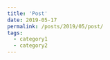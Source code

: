 ```yaml
---
title: 'Post'
date: 2019-05-17
permalink: /posts/2019/05/post/
tags:
  - category1
  - category2
---
```

